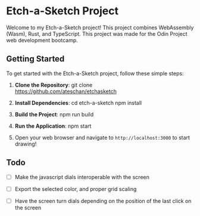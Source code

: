 # Etch-a-Sketch Project

Welcome to my Etch-a-Sketch project! This project combines WebAssembly (Wasm), Rust, and TypeScript.
This project was made for the Odin Project web development bootcamp.

## Getting Started

To get started with the Etch-a-Sketch project, follow these simple steps:

1. **Clone the Repository**:
git clone https://github.com/ateschan/etchasketch


2. **Install Dependencies**:
cd etch-a-sketch
npm install

3. **Build the Project**:
npm run build

4. **Run the Application**:
npm start

5. Open your web browser and navigate to `http://localhost:3000` to start drawing!


## Todo

- [ ] Make the javascript dials interoperable with the screen
- [ ]  Export the selected color, and proper grid scaling
- [ ]  Have the screen turn dials depending on the position of the last click on the screen

